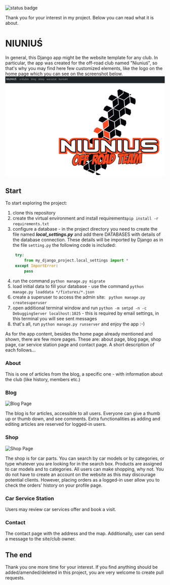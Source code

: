 ![status badge](https://github.com/KarolinaK-14/django_app_for_off_road_club/actions/workflows/style_and_testing.yml/badge.svg)

Thank you for your interest in my project. Below you can read what it is about.

# NIUNIUŚ
In general, this Django app might be the website template for any club. In particular, the app was created for the off-road club named "Niuniuś", so that's why you may find here few customized elements, like the logo on the home page which you can see on the screenshot below.
![Home Page](niunius/static/niunius/readme/readme_home.png)

## Start

To start exploring the project:
1. clone this repository
2. create the virtual environment and install requirements`pip install -r requirements.txt`
3. configure a database - in the project directory you need to create the file named ***local_settings.py*** and add there DATABASES with details of the database connection.
   These details will be imported by Django as in the file `setting.py` the following code is included:
   ```python
    try:
        from my_django_project.local_settings import *
    except ImportError:
        pass
    ```
4. run the command `python manage.py migrate`
5. load initial data to fill your database - use the command `python manage.py loaddata */fixtures/*.json`
6. create a superuser to access the admin site: ` python manage.py createsuperuser`
7. open additional terminal window and run `python -m smtpd -n -c DebuggingServer localhost:1025` - this is required by email settings, in this terminal you will see sent messages
8. that's all, run `python manage.py runserver` and enjoy the app :-)

As for the app content, besides the home page already mentioned and shown, there are few more pages. These are:
about page, blog page, shop page, car service station page and contact page. A short description of each follows...

### About

This is one of articles from the blog, a specific one - with information about the club (like history, members etc.)

### Blog 

![Blog Page](niunius/static/niunius/readme/readme_blog.png)

The blog is for articles, accessible to all users. Everyone can give a thumb up or thumb down, and see comments. 
Extra functionalities as adding and editing articles are reserved for logged-in users.

### Shop

![Shop Page](niunius/static/niunius/readme/readme_shop.png)

The shop is for car parts. You can search by car models or by categories, or type whatever you are looking for in the search box.
Products are assigned to car models and to categories.
All users can make shopping, why not. You do not have to create an account on the website as this may discourage potential clients.
However, placing orders as a logged-in user allow you to check the orders' history on your profile page.

### Car Service Station

Users may review car services offer and book a visit. 

### Contact

The contact page with the address and the map. Additionally, user can send a message to the site/club owner.

## The end

Thank you one more time for your interest.
If you find anything should be added/amended/deleted in this project, you are very welcome to create pull requests. 
